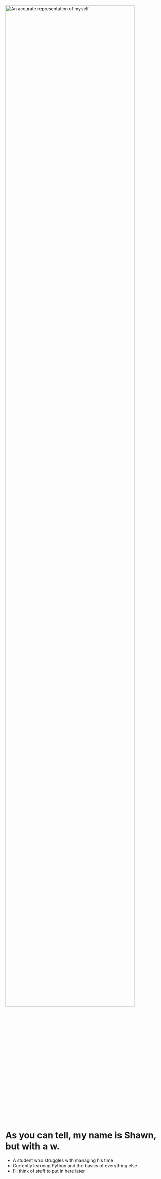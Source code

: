 <img width="90%" alt="An accurate representation of myself" src="https://user-images.githubusercontent.com/105357209/167831441-911f31b6-f4a0-4494-93a2-6a42037a16ad.png">

# As you can tell, my name is Shawn, but with a w.
- A student who struggles with managing his time
- Currently learning Python and the basics of everything else
- I'll think of stuff to put in here later
